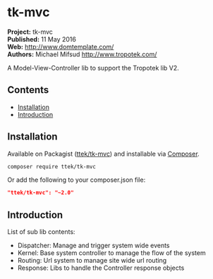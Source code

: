 # tk-mvc 

__Project:__ tk-mvc  
__Published:__ 11 May 2016  
__Web:__ <http://www.domtemplate.com/>  
__Authors:__ Michael Mifsud <http://www.tropotek.com/>  
  
A Model-View-Controller lib to support the Tropotek lib V2.

## Contents

- [Installation](#installation)
- [Introduction](#introduction)


## Installation

Available on Packagist ([ttek/tk-mvc](http://packagist.org/packages/ttek/tk-mvc))
and installable via [Composer](http://getcomposer.org/).

```bash
composer require ttek/tk-mvc
```

Or add the following to your composer.json file:

```json
"ttek/tk-mvc": "~2.0"
```


## Introduction

List of sub lib contents:

 - Dispatcher: Manage and trigger system wide events
 - Kernel: Base system controller to manage the flow of the system
 - Routing: Url system to manage site wide url routing
 - Response: Libs to handle the Controller response objects
 

